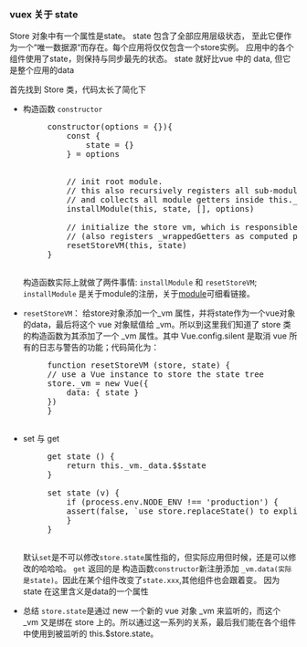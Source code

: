 ### vuex 关于 state
Store 对象中有一个属性是state。 state 包含了全部应用层级状态， 至此它便作为一个“唯一数据源“而存在。每个应用将仅仅包含一个store实例。
应用中的各个组件使用了state，则保持与同步最先的状态。 state 就好比vue 中的 data, 但它是整个应用的data

 首先找到 Store 类，代码太长了简化下

 - 构造函数 `constructor`
    <pre>
        constructor(options = {}){
            const {
                state = {}
            } = options


            // init root module.
            // this also recursively registers all sub-modules
            // and collects all module getters inside this._wrappedGetters
            installModule(this, state, [], options)

            // initialize the store vm, which is responsible for the reactivity
            // (also registers _wrappedGetters as computed properties)
            resetStoreVM(this, state)
        }
    </pre>
    构造函数实际上就做了两件事情: `installModule` 和 `resetStoreVM`; `installModule`  是关于module的注册，关于[module]()可细看链接。

 - `resetStoreVM`： 给store对象添加一个_vm 属性，并将state作为一个vue对象的data，最后将这个 vue 对象赋值给 _vm。所以到这里我们知道了 store 类的构造函数为其添加了一个 _vm 属性。其中 Vue.config.silent 是取消 vue 所有的日志与警告的功能；代码简化为： 
     <pre>
        function resetStoreVM (store, state) {
        // use a Vue instance to store the state tree
        store._vm = new Vue({
            data: { state }
        })
        }
     </pre>
     
 - set 与 get
    <pre>
        get state () {
            return this._vm._data.$$state
        }

        set state (v) {
            if (process.env.NODE_ENV !== 'production') {
            assert(false, `use store.replaceState() to explicit replace store state.`)
            }
        }
    </pre>

    默认`set`是不可以修改`store.state`属性指的，但实际应用但时候，还是可以修改的哈哈哈。
    `get` 返回的是 构造函数`constructor`新注册添加 `_vm.data(实际是state)`。因此在某个组件改变了`state.xxx`,其他组件也会跟着变。 因为state 在这里含义是data的一个属性

 - 总结
    `store.state`是通过 new 一个新的 vue 对象 _vm 来监听的，而这个 _vm 又是绑在 store 上的。所以通过这一系列的关系，最后我们能在各个组件中使用到被监听的 this.$store.state。
    

